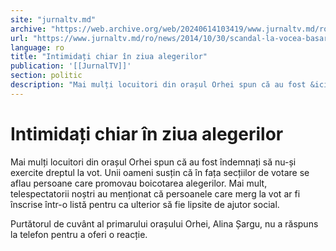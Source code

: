 ```yaml
---
site: "jurnaltv.md"
archive: "https://web.archive.org/web/20240614103419/www.jurnaltv.md/ro/news/2014/10/30/scandal-la-vocea-basarabiei-"
url: "https://www.jurnaltv.md/ro/news/2014/10/30/scandal-la-vocea-basarabiei-"
language: ro
title: "Intimidați chiar în ziua alegerilor"
publication: '[[JurnalTV]]'
section: politic
description: "Mai mulți locuitori din orașul Orhei spun că au fost &icirc;ndemnați să nu-și exercite dreptul la vot. Unii oameni susțin că &icirc;n fața secțiilor..."
---
```


# Intimidați chiar în ziua alegerilor

Mai mulți locuitori din orașul Orhei spun că au fost îndemnați să nu-și exercite dreptul la vot. Unii oameni susțin că în fața secțiilor de votare se aflau persoane care promovau boicotarea alegerilor. Mai mult, telespectatorii noștri au menționat că persoanele care merg la vot ar fi înscrise într-o listă pentru ca ulterior să fie lipsite de ajutor social.

Purtătorul de cuvânt al primarului orașului Orhei, Alina Șargu, nu a răspuns la telefon pentru a oferi o reacție.